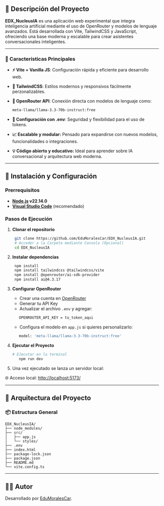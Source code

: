 ## 📖 Descripción del Proyecto

**EDX_NucleusIA** es una aplicación web experimental que integra inteligencia artificial mediante el uso de OpenRouter y modelos de lenguaje avanzados. Está desarrollada con Vite, TailwindCSS y JavaScript, ofreciendo una base moderna y escalable para crear asistentes conversacionales inteligentes.

---

### 🎯 Características Principales

- **⚡ Vite + Vanilla JS**: Configuración rápida y eficiente para desarrollo web.
- **🎨 TailwindCSS**: Estilos modernos y responsivos fácilmente perzonalizables.
- **🧠 OpenRouter API**: Conexión directa con modelos de lenguaje como:
  
    ```bash
    meta-llama/llama-3.3-70b-instruct:free
    ```
- **🔐 Configuración con .env**: Seguridad y flexibilidad para el uso de tokens.
- **📈 Escalable y modular:** Pensado para expandirse con nuevos modelos, funcionalidades o integraciones.
- **💡 Código abierto y educativo:** Ideal para aprender sobre IA conversacional y arquitectura web moderna.

---

## 🚀 Instalación y Configuración

### Prerrequisitos

- **[Node.js](https://nodejs.org/es) v22.14.0** 
- **[Visual Studio Code](https://code.visualstudio.com/)** (recomendado)

### Pasos de Ejecución

1. **Clonar el repositorio**

   ```bash
    git clone https://github.com/EduMoralesCar/EDX_NucleusIA.git
    # Acceder a la Carpeta mediante Consola (Opcional)
    cd EDX_NucleusIA

   ```

2. **Instalar dependencias**
   ```bash
    npm install
    npm install tailwindcss @tailwindcss/vite
    npm install @openrouter/ai-sdk-provider
    npm install ai@4.3.17
   ```

3. **Configurar OpenRouter**
   - Crear una cuenta en [OpenRouter](https://openrouter.ai/)
   - Generar tu API Key
   - Actualizar el archivo `.env` y agregar:

   ```bash
      OPENROUTER_API_KEY = tu_token_aqui
   ```
   - Configura el modelo en `app.js` si quieres personalizarlo:
   
   ```bash
      model: 'meta-llama/llama-3.3-70b-instruct:free'
   ```

4. **Ejecutar el Proyecto**
   ```bash
   # EJecutar en la terminal
      npm run dev
   ```

5. Una vez ejecutado se lanza un servidor local:
   
🌐 Acceso local: [http://localhost:5173/](http://localhost:5173/)   
   
---

## 📁 Arquitectura del Proyecto

### 📦 Estructura General
```
EDX_NucleusIA/
├── node_modules/
├── src/
│   ├── app.js
│   └── styles/
├── .env
├── index.html
├── package-lock.json
├── package.json
├── README.md
└── vite.config.ts

```

---
## 👨‍💻 Autor

Desarrollado por [EduMoralesCar](https://github.com/EduMoralesCar).
